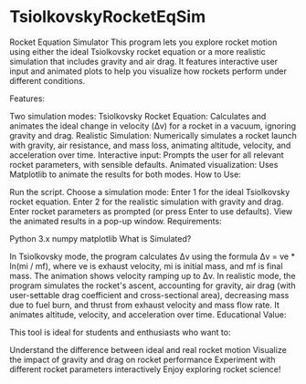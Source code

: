 # TsiolkovskyRocketEqSim
Rocket Equation Simulator
This program lets you explore rocket motion using either the ideal Tsiolkovsky rocket equation or a more realistic simulation that includes gravity and air drag. It features interactive user input and animated plots to help you visualize how rockets perform under different conditions.

Features:

Two simulation modes:
Tsiolkovsky Rocket Equation: Calculates and animates the ideal change in velocity (Δv) for a rocket in a vacuum, ignoring gravity and drag.
Realistic Simulation: Numerically simulates a rocket launch with gravity, air resistance, and mass loss, animating altitude, velocity, and acceleration over time.
Interactive input: Prompts the user for all relevant rocket parameters, with sensible defaults.
Animated visualization: Uses Matplotlib to animate the results for both modes.
How to Use:

Run the script.
Choose a simulation mode:
Enter 1 for the ideal Tsiolkovsky rocket equation.
Enter 2 for the realistic simulation with gravity and drag.
Enter rocket parameters as prompted (or press Enter to use defaults).
View the animated results in a pop-up window.
Requirements:

Python 3.x
numpy
matplotlib
What is Simulated?

In Tsiolkovsky mode, the program calculates Δv using the formula Δv = ve * ln(mi / mf), where ve is exhaust velocity, mi is initial mass, and mf is final mass. The animation shows velocity ramping up to Δv.
In realistic mode, the program simulates the rocket's ascent, accounting for gravity, air drag (with user-settable drag coefficient and cross-sectional area), decreasing mass due to fuel burn, and thrust from exhaust velocity and mass flow rate. It animates altitude, velocity, and acceleration over time.
Educational Value:

This tool is ideal for students and enthusiasts who want to:

Understand the difference between ideal and real rocket motion
Visualize the impact of gravity and drag on rocket performance
Experiment with different rocket parameters interactively
Enjoy exploring rocket science!

